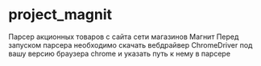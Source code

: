 # project_magnit
Парсер акционных товаров с сайта сети магазинов Магнит
Перед запуском парсера необходимо скачать вебдрайвер  ChromeDriver под вашу версию браузера chrome и указать путь к нему в парсере
